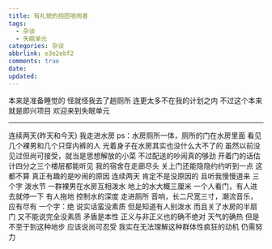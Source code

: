 ```yaml
---
title: 有礼貌的抱团喧闹者
tags:
  - 杂谈
  - 失眠单元
categories: 杂谈
abbrlink: e3e2ebf2
comments: true
date:
updated:
---
```

本来是准备睡觉的
怪就怪我去了趟厕所
连更太多不在我的计划之内
不过这个本来就是即兴项目
欢迎来到失眠单元<!-- more -->
***
连续两天(昨天和今天)
我走进水房 ps：水房厕所一体，厕所的门在水房里面
看见几个裸男和几个只穿内裤的人
光着身子在水房其实也没什么大不了的
虽然以前没见过但尚可接受，就当是思想解放的小菜
不过配送的吵闹真的够劲
开着门的话估计四分之三个楼层都能听见
我的宿舍在走廊尽头
关上门还能隐隐约约听到一点
这都不算
真正有趣的是吵闹的原因
连续两天 肯定不是没原因的
且听我慢慢道来
三个字 泼水节
一群裸男在水房互相泼水
地上的水大概三厘米
一个人看门，有人进去就停一下
有人拖地 控制水的深度
走进厕所
音响，长二尺宽三寸，潮流音乐，应有尽有
一个字：绝
说实话蛮没素质
但是知道有人别泼水
而且关了水房的半扇门
又不能说完全没素质
矛盾是本性
正义与非正义也的确不绝对
天气的确热
但是不至于到这种地步
应该说尚可忍受
我实在无法理解这种群体性疯狂的动机
仍需努力
